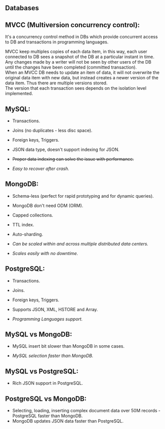 Databases
-

## MVCC (Multiversion concurrency control):

It's a concurrency control method in DBs
which provide concurrent access to DB and transactions in programming languages.

MVCC keep multiples copies of each data item,
in this way, each user connected to DB sees a snapshot of the DB at a particular instant in time.
<br>Any changes made by a writer will not be seen by other users of the DB
until the changes have been completed (committed transaction).
<br>When an MVCC DB needs to update an item of data, it will not overwrite the original data item with new data,
but instead creates a newer version of the data item. Thus there are multiple versions stored.
<br>The version that each transaction sees depends on the isolation level implemented.

## MySQL:

* Transactions.
* Joins (no duplicates - less disc space).
* Foreign keys, Triggers.
* JSON data type, doesn't support indexing for JSON.
* ~~Proper data indexing can solve the issue with performance.~~

* *Easy to recover after crash.*

## MongoDB:

* Schema-less (perfect for rapid prototyping and for dynamic queries).
* MongoDB don't need ODM (ORM).
* Capped collections.
* TTL index.
* Auto-sharding.

* *Can be scaled within and across multiple distributed data centers.*
* *Scales easily with no downtime.*

## PostgreSQL:

* Transactions.
* Joins.
* Foreign keys, Triggers.
* Supports JSON, XML, HSTORE and Array.

* *Programming Languages support.*

## MySQL vs MongoDB:

* MySQL insert bit slower than MongoDB in some cases.

* *MySQL selection faster than MongoDB.*

## MySQL vs PostgreSQL:

* Rich JSON support in PostgreSQL.

## PostgreSQL vs MongoDB:

* Selecting, loading, inserting complex document data over 50M records - PostgreSQL faster than MongoDB.
* MongoDB updates JSON data faster than PostgreSQL.
